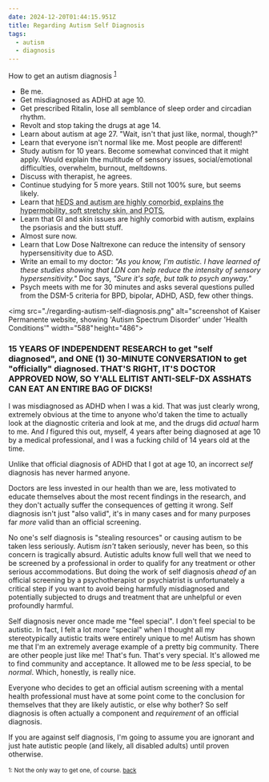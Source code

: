 ```yaml
---
date: 2024-12-20T01:44:15.951Z
title: Regarding Autism Self Diagnosis
tags:
  - autism
  - diagnosis
---
```


How to get an autism diagnosis <sup><a id="re-self-dx-1" name="re-self-dx-1" href="#re-self-dx-fn-1">1</a></sup>

- Be me.
- Get misdiagnosed as ADHD at age 10.
- Get prescribed Ritalin, lose all semblance of sleep order and
  circadian rhythm.
- Revolt and stop taking the drugs at age 14.
- Learn about autism at age 27. "Wait, isn't that just like,
  normal, though?"
- Learn that everyone isn't normal like me. Most people are
  different!
- Study autism for 10 years. Become somewhat convinced that it
  might apply. Would explain the multitude of sensory issues,
  social/emotional difficulties, overwhelm, burnout, meltdowns.
- Discuss with therapist, he agrees.
- Continue studying for 5 more years. Still not 100% sure, but
  seems likely.
- Learn that <abbr title="hypermobile Ehlers Danlos
  Syndrome">hEDS<abbr> and autism are highly comorbid, explains
  the hypermobility, soft stretchy skin, and <abbr
  title="Positional Orthostatic Tachycardia Syndrome">POTS<abbr>.
- Learn that GI and skin issues are highly comorbid with autism,
  explains the psoriasis and the butt stuff.
- Almost sure now.
- Learn that Low Dose Naltrexone can reduce the intensity of
  sensory hypersensitivity due to ASD.
- Write an email to my doctor: _"As you know, I'm autistic. I have
  learned of these studies showing that LDN can help reduce the
  intensity of sensory hypersensitivity."_ Doc says, _"Sure it's
  safe, but talk to psych anyway."_
- Psych meets with me for 30 minutes and asks several questions
  pulled from the DSM-5 criteria for BPD, bipolar, ADHD, ASD, few
  other things.

<img src="./regarding-autism-self-diagnosis.png" alt="screenshot of
Kaiser Permanente website, showing 'Autism Spectrum Disorder'
under 'Health Conditions'" width="588" height="486">

### 15 YEARS OF INDEPENDENT RESEARCH to get "self diagnosed", and ONE (1) 30-MINUTE CONVERSATION to get "officially" diagnosed. THAT'S RIGHT, IT'S DOCTOR APPROVED NOW, SO Y'ALL ELITIST ANTI-SELF-DX ASSHATS CAN EAT AN ENTIRE BAG OF DICKS!

I was misdiagnosed as ADHD when I was a kid. That was just
clearly wrong, extremely obvious at the time to anyone who'd
taken the time to actually look at the diagnostic criteria and
look at me, and the drugs did *actual* harm to me. And *I*
figured this out, myself, 4 years after being diagnosed at age 10
by a medical professional, and I was a fucking child of 14 years
old at the time.

Unlike that official diagnosis of ADHD that I got at age 10, an
incorrect *self* diagnosis has never harmed anyone.

Doctors are less invested in our health than we are, less
motivated to educate themselves about the most recent findings in
the research, and they don't actually suffer the consequences of
getting it wrong. Self diagnosis isn't just "also valid", it's in
many cases and for many purposes far *more* valid than an
official screening.

No one's self diagnosis is "stealing resources" or causing autism
to be taken less seriously. Autism *isn't* taken seriously, never
has been, so this concern is tragically absurd. Autistic adults
know full well that we need to be screened by a professional in
order to qualify for any treatment or other serious
accommodations. But doing the work of self diagnosis *ahead of*
an official screening by a psychotherapist or psychiatrist is
unfortunately a critical step if you want to avoid being
harmfully misdiagnosed and potentially subjected to drugs and
treatment that are unhelpful or even profoundly harmful.

Self diagnosis never once made me "feel special". I don't feel
special to be autistic. In fact, I felt a lot *more* "special"
when I thought all my stereotypically autistic traits were
entirely unique to me! Autism has shown me that I'm an extremely
average example of a pretty big community. There are other people
just like me! That's fun. That's very special. It's allowed me
to find community and acceptance. It allowed me to be *less*
special, to be *normal*. Which, honestly, is really nice.

Everyone who decides to get an official autism screening with a
mental health professional must have at some point come to the
conclusion for themselves that they are likely autistic, or else
why bother? So self diagnosis is often actually a component and
*requirement* of an official diagnosis.

If you are against self diagnosis, I'm going to assume you are
ignorant and just hate autistic people (and likely, all disabled
adults) until proven otherwise.

<small>
1: Not the only way to get one, of course. <a href="#re-self-dx-1" name="re-self-dx-fn-1" id="re-self-dx-fn-1">back</a>
</small>
